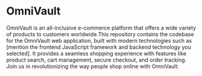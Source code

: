 # OmniVault
OmniVault is an all-inclusive e-commerce platform that offers a wide variety of products to customers worldwide.This repository contains the codebase for the OmniVault web application, built with modern technologies such as [mention the frontend JavaScript framework and backend technology you selected]. It provides a seamless shopping experience with features like product search, cart management, secure checkout, and order tracking. Join us in revolutionizing the way people shop online with OmniVault.
